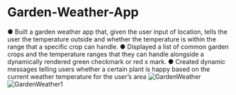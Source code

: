 # Garden-Weather-App
● Built a garden weather app that, given the user input of location, tells the user the temperature outside
and whether the temperature is within the range that a specific crop can handle.
● Displayed a list of common garden crops and the temperature ranges that they can handle alongside a
dynamically rendered green checkmark or red x mark.
● Created dynamic messages telling users whether a certain plant is happy based on the current weather
temperature for the user’s area
![GardenWeather](https://user-images.githubusercontent.com/88254705/214157413-c12fabca-df29-4bfc-96c8-4a1cc5f409b6.PNG)
![GardenWeather1](https://user-images.githubusercontent.com/88254705/214157462-28a11d30-4f03-41e3-a78c-d19c947ff84a.PNG)
